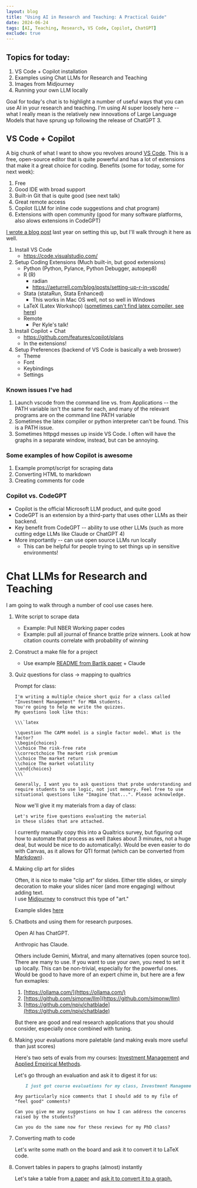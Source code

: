 ```yaml
---
layout: blog
title: "Using AI in Research and Teaching: A Practical Guide"
date: 2024-06-24
tags: [AI, Teaching, Research, VS Code, Copilot, ChatGPT]
exclude: true
---
```



## Topics for today:

1. VS Code + Copilot installation
2. Examples using Chat LLMs for Research and Teaching
3. Images from Midjourney
4. Running your own LLM locally


Goal for today's chat is to highlight a number of useful ways that you can use AI in your research and teaching. I'm using AI super loosely here -- what I really mean is the relatively new innovations of Large Language Models that have sprung up following the release of ChatGPT 3.


## VS Code + Copilot 

A big chunk of what I want to show you revolves around [VS Code](https://code.visualstudio.com/). This is a free, open-source editor that is quite powerful and has a lot of extensions that make it a great choice for coding. Benefits (some for today, some for next week):

1. Free
2. Good IDE with broad support
3. Built-in Git that is quite good (see next talk)
4. Great remote access
5. Copilot (LLM for inline code suggestions and chat program)
6. Extensions with open community (good for many software platforms, also alows extensions in CodeGPT)



[I wrote a blog post](https://paulgp.substack.com/p/setting-up-github-copilot-and-vscode) last year on setting this up, but I'll walk through it here as well.

1. Install VS Code 
    - https://code.visualstudio.com/
2. Setup Coding Extensions (Much built-in, but good extensions)
    - Python (Python, Pylance, Python Debugger, autopep8)
    - R (R) 
        - radian
        - https://aeturrell.com/blog/posts/setting-up-r-in-vscode/
    - Stata (stataRun, Stata Enhanced)
        - This works in Mac OS well, not so well in Windows
    - LaTeX (Latex Workshop) ([sometimes can't find latex compiler, see here](https://vkuhlmann.com/latex/configuration/fixingVSCode#fixing-using-the-wizard))
    - Remote
        - Per Kyle's talk!
3. Install Copilot + Chat
    - https://github.com/features/copilot/plans
    - In the extensions!
4. Setup Preferences (backend of VS Code is basically a web broswer)
    - Theme
    - Font
    - Keybindings
    - Settings

### Known issues I've had
1. Launch vscode from the command line vs. from Applications -- the PATH variable isn't the same for each, and many of the relevant programs are on the command line PATH variable
2. Sometimes the latex compiler or python interpreter can't be found. This is a PATH issue.
3. Sometimes httpgd messes up inside VS Code. I often will have the graphs in a separate window, instead, but can be annoying. 

### Some examples of how Copilot is awesome
1. Example prompt/script for scraping data
2. Converting HTML to markdown
3. Creating comments for code

### Copilot vs. CodeGPT
* Copilot is the official Microsoft LLM product, and quite good
* CodeGPT is an extension by a third-party that uses other LLMs as their backend. 
* Key benefit from CodeGPT -- ability to use other LLMs (such as more cutting edge LLMs like Claude or ChatGPT 4)
* More importantly -- can use open source LLMs run locally
    - This can be helpful for people trying to set things up in sensitive environments!


# Chat LLMs for Research and Teaching
I am going to walk through a number of cool use cases here. 


1. Write script to scrape data 
    * Example: Pull NBER Working paper codes
    * Example: pull all journal of finance brattle prize winners. Look at how citation counts correlate with probability of winning
2. Construct a make file for a project
    * Use example  [README  from Bartik paper](http://paulgp.github.io/files/README_bartik.pdf) + Claude
3. Quiz questions for class -> mapping to qualtrics

    Prompt for class:
    ```
    I'm writing a multiple choice short quiz for a class called 
    "Investment Management" for MBA students.
    You're going to help me write the quizzes. 
    My questions look like this:

    \\\`latex

    \\question The CAPM model is a single factor model. What is the factor? 
    \\begin{choices}
    \\choice The risk-free rate
    \\correctchoice The market risk premium
    \\choice The market return
    \\choice The market volatility
    \\end{choices} 
    \\\`

    Generally, I want you to ask questions that probe understanding and
    require students to use logic, not just memory. Feel free to use 
    situational questions like "Imagine that...". Please acknowledge.
    ```

    Now we'll give it my materials from a day of class:

    ```
    Let's write five questions evaluating the material 
    in these slides that are attached.
    ```

    I currently manually copy this into a Qualtrics survey, but figuring out how to automate that process as well (takes about 3 minutes, not a huge deal, but would be nice to do automatically). Would be even easier to do with Canvas, as it allows for QTI format (which can be converted from [Markdown](https://pypi.org/project/text2qti/)).

4. Making clip art for slides

    Often, it is nice to make "clip art" for slides. Either title slides, or simply decoration to make your slides nicer (and more engaging) without adding text.  
    I use [Midjourney](https://discord.com/channels/1254821865805840495/1254821865805840498) to construct this type of "art."

    Example slides [here](https://paulgp.github.io/presentations/saffran_lecture.pdf)

5. Chatbots and using them for research purposes.

    Open AI has ChatGPT.

    Anthropic has Claude.

    Others include Gemini, Mixtral, and many alternatives (open source too). There are many to use. If you want to use your own, you need to set it up locally. This can be non-trivial, especially for the powerful ones. Would be good to have more of an expert chime in, but here are a few fun exmaples: 

    1. [https://ollama.com/](https://ollama.com/)
    2. [https://github.com/simonw/llm](https://github.com/simonw/llm)
    3. [https://github.com/npiv/chatblade](https://github.com/npiv/chatblade)

    But there are good and real research applications that you should consider, especially once combined with tuning.

6. Making your evaluations more paletable (and making evals more useful than just scores)

    Here's two sets of evals from my courses: [Investment Management](https://s3.amazonaws.com/file.paulgp.com/30d/28807_spring_2024_mgt_544_01-investment_management.pdf) and [Applied Empirical Methods](https://s3.amazonaws.com/file.paulgp.com/30d/31357_spring_2024_econ_574_01mgmt_737_01-applied_empirical_methods.pdf).

    Let's go through an evaluation and ask it to digest it for us:

    ```markdown
        I just got course evaluations for my class, Investment Management. I've attached the PDF of the reviews. Can you summarize and read through and give me the highlights? I'd like to hear positive stuff, to feel good, and also any constructive feedback I can take.
    ```


    ```
    Any particularly nice comments that I should add to my file of "feel good" comments?
    ```

    ```
    Can you give me any suggestions on how I can address the concerns raised by the students?
    ```

    ```
    Can you do the same now for these reviews for my PhD class?
    ```

7. Converting math to code

    Let's write some math on the board and ask it to convert it to LaTeX code.

8. Convert tables in papers to graphs (almost) instantly

    Let's take a table from [a paper](https://www.sciencedirect.com/science/article/pii/S0304405X19301680) and [ask it to convert it to a graph.](https://claude.ai/chat/3f3d0a2b-7bcf-4ac3-aa93-f14e5126b46c)